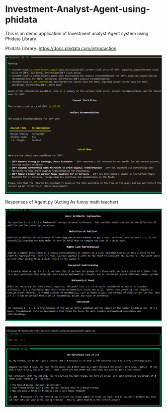 # Investment-Analyst-Agent-using-phidata
This is an demo application of Investment analyst Agent system using Phidata Library

Phidata Library: https://docs.phidata.com/introduction


![Results](https://github.com/shubhamchau222/Investment-Analyst-Agent-using-phidata/blob/main/Images/team%20financial%20agent.PNG)


Responses of Agent.py (Acting As funny math teacher)

![Math Question with No persona](https://github.com/shubhamchau222/Investment-Analyst-Agent-using-phidata/blob/main/Images/math%20ques%20with%20no%20persona.PNG)

![Math Question with Persona](https://github.com/shubhamchau222/Investment-Analyst-Agent-using-phidata/blob/main/Images/persona%20as%20funny%20math%20teacher.PNG)


